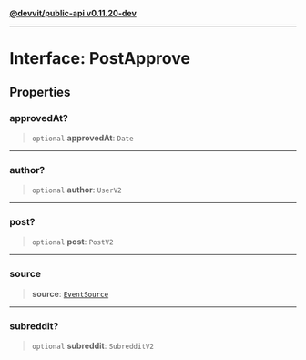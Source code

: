 [**@devvit/public-api v0.11.20-dev**](../../../../README.md)

---

# Interface: PostApprove

## Properties

<a id="approvedat"></a>

### approvedAt?

> `optional` **approvedAt**: `Date`

---

<a id="author"></a>

### author?

> `optional` **author**: `UserV2`

---

<a id="post"></a>

### post?

> `optional` **post**: `PostV2`

---

<a id="source"></a>

### source

> **source**: [`EventSource`](../../../../enumerations/EventSource.md)

---

<a id="subreddit"></a>

### subreddit?

> `optional` **subreddit**: `SubredditV2`
